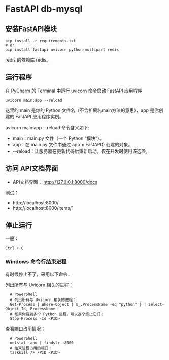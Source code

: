 # FastAPI db-mysql

## 安装FastAPI模块

```shell
pip install -r requirements.txt
# or
pip install fastapi uvicorn python-multipart redis
```

redis 的依赖库 redis。

## 运行程序

在 PyCharm 的 Terminal 中运行 uvicorn 命令启动 FastAPI 应用程序

```shell
uvicorn main:app --reload
```

这里的 main 是你的 Python 文件名（不含扩展名main方法的意思），app 是你创建的 FastAPI 应用程序实例。

uvicorn main:app --reload 命令含义如下:

* main：main.py 文件（一个 Python “模块”）。
* app：在 main.py 文件中通过 app = FastAPI() 创建的对象。
* --reload：让服务器在更新代码后重新启动。仅在开发时使用该选项。

## 访问 API文档界面

* API文档界面： http://127.0.0.1:8000/docs

测试：

* http://localhost:8000/
* http://localhost:8000/items/1

## 停止运行

一般：

```shell
Ctrl + C
```

### Windows 命令行结束进程

有时候停止不了，采用以下命令：

列出所有与 Uvicorn 相关的进程：

```shell
  # PowerShell
  # 列出所有与 Uvicorn 相关的进程：
  Get-Process | Where-Object { $_.ProcessName -eq "python" } | Select-Object Id, ProcessName
  # 如果你看到多个 Python 进程，可以逐个终止它们：
  Stop-Process -Id <PID>
```

查看端口占用情况：

```shell
  # PowerShell
  netstat -ano | findstr :8000
  # 结束进程占用的端口：
  taskkill /F /PID <PID>
```